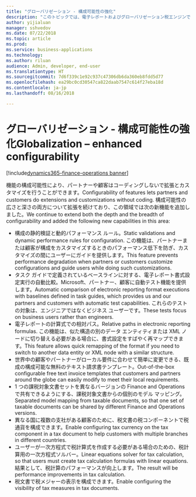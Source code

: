 ```yaml
---
title: "グローバリゼーション - 構成可能性の強化"
description: "このトピックでは、電子レポートおよびグローバリゼーション税エンジンでの強化された構成可能性について説明します。"
author: yijialuan
manager: sshvedov
ms.date: 07/22/2018
ms.topic: article
ms.prod: 
ms.service: business-applications
ms.technology: 
ms.author: riluan
audience: Admin, developer, end-user
ms.translationtype: HT
ms.sourcegitcommit: 7d6f339c1e92c937c47306db6da360eb8fdd5d77
ms.openlocfilehash: ea29bc0cd30547ca822daab7547c614f27eba18d
ms.contentlocale: ja-jp
ms.lasthandoff: 08/16/2018

---
```


# <a name="globalization--enhanced-configurability"></a><span data-ttu-id="ede10-103">グローバリゼーション - 構成可能性の強化</span><span class="sxs-lookup"><span data-stu-id="ede10-103">Globalization – enhanced configurability</span></span>

[!include[dynamics365-finance-operations banner](../includes/dynamics365-finance-operations.md)]

<span data-ttu-id="ede10-104">機能の構成可能性により、パートナーや顧客はコーディングしないで拡張とカスタマイズを行うことができます。</span><span class="sxs-lookup"><span data-stu-id="ede10-104">Configurability of features lets partners and customers do extensions and customizations without coding.</span></span> <span data-ttu-id="ede10-105">構成可能性の広さと深さの両方について拡張を続けており、この領域では次の新機能を追加しました。</span><span class="sxs-lookup"><span data-stu-id="ede10-105">We continue to extend both the depth and the breadth of configurability and added the following new capabilities in this area:</span></span>

- <span data-ttu-id="ede10-106">構成の静的検証と動的パフォーマンス ルール。</span><span class="sxs-lookup"><span data-stu-id="ede10-106">Static validations and dynamic performance rules for configuration.</span></span> <span data-ttu-id="ede10-107">この機能は、パートナーまたは顧客が構成をカスタマイズするときのパフォーマンス低下を防ぎ、カスタマイズの間にユーザーにガイドを提供します。</span><span class="sxs-lookup"><span data-stu-id="ede10-107">This feature prevents performance degradation when partners or customers customize configurations and guide users while doing such customizations.</span></span>
- <span data-ttu-id="ede10-108">タスク ガイドで定義されているベースラインに対する、電子レポート書式設定実行の自動比較。Microsoft、パートナー、顧客に自動テスト機能を提供します。</span><span class="sxs-lookup"><span data-stu-id="ede10-108">Automatic comparison of electronic reporting format executions with baselines defined in task guides, which provides us and our partners and customers with automatic test capabilities.</span></span> <span data-ttu-id="ede10-109">これらのテストの対象は、エンジニアではなくビジネス ユーザーです。</span><span class="sxs-lookup"><span data-stu-id="ede10-109">These tests focus on business users rather than engineers.</span></span>
- <span data-ttu-id="ede10-110">電子レポートの計算式での相対パス。</span><span class="sxs-lookup"><span data-stu-id="ede10-110">Relative paths in electronic reporting formulas.</span></span> <span data-ttu-id="ede10-111">この機能は、似た構造の別のデータ エンティティまたは XML ノードに切り替える必要がある場合に、書式設定をすばやく再マップできます。</span><span class="sxs-lookup"><span data-stu-id="ede10-111">This feature allows quick remapping of the format if you need to switch to another data entity or XML node with a similar structure.</span></span>
- <span data-ttu-id="ede10-112">世界中の顧客やパートナーがローカル要件に合わせて簡単に変更できる、既成の構成可能な無料のテキスト請求書テンプレート。</span><span class="sxs-lookup"><span data-stu-id="ede10-112">Out-of-the-box configurable free text invoice templates that customers and partners around the globe can easily modify to meet their local requirements.</span></span>
- <span data-ttu-id="ede10-113">1 つの課税対象文書セットを異なるバージョンの Finance and Operations で共有できるようにする、課税対象文書からの個別のモデル マッピング。</span><span class="sxs-lookup"><span data-stu-id="ede10-113">Separated model mapping from taxable documents, so that one set of taxable documents can be shared by different Finance and Operations versions.</span></span>
- <span data-ttu-id="ede10-114">異なる国に複数の支社がある顧客のために、税文書の税コンポーネントで税通貨を構成できます。</span><span class="sxs-lookup"><span data-stu-id="ede10-114">Enable configuring tax currency on the tax component in a tax document to help customers with multiple branches in different countries.</span></span>
- <span data-ttu-id="ede10-115">ユーザーが一次方程式で税計算式を作成する必要がある場合のための、税計算用の一次方程式ソルバー。</span><span class="sxs-lookup"><span data-stu-id="ede10-115">Linear equations solver for tax calculation, so that users must create tax calculation formulas with linear equations.</span></span> <span data-ttu-id="ede10-116">結果として、税計算のパフォーマンスが向上します。</span><span class="sxs-lookup"><span data-stu-id="ede10-116">The result will be performance improvements in tax calculation.</span></span>
- <span data-ttu-id="ede10-117">税文書で税メジャーの表示を構成できます。</span><span class="sxs-lookup"><span data-stu-id="ede10-117">Enable configuring the visibility of tax measures in tax documents.</span></span>

